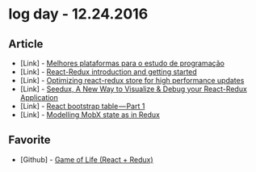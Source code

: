 # log day - 12.24.2016

## Article

- \[Link\] - [Melhores plataformas para o estudo de programação](https://medium.com/@walterhr/melhores-plataformas-para-o-estudo-de-programa%C3%A7%C3%A3o-daf5258c309b#.r068nna1h)
- \[Link\] - [React-Redux introduction and getting started](https://medium.com/@kamlesh0710/react-redux-introduction-and-getting-started-f7b0620059c1#.egiw83dt5)
- \[Link\] - [Optimizing react-redux store for high performance updates](https://medium.com/@lavrton/optimizing-react-redux-store-for-high-performance-updates-3ae6f7f1e4c1#.yamtr9qdi)
- \[Link\] - [Seedux, A New Way to Visualize & Debug your React-Redux Application](https://medium.com/@mlampesd/seedux-a-new-way-to-visualize-debug-your-react-redux-application-927d4523b555#.3tsxcuepr)
- \[Link\] - [React bootstrap table — Part 1](https://medium.com/@vimal.selvam/react-bootstrap-table-part-1-63224a2ccbe#.8rawgisfd)
- \[Link\] - [Modelling MobX state as in Redux](https://medium.com/@capajj/using-mobx-as-redux-3825e44b4e4a#.buev0ut40)


## Favorite

- \[Github\] - [Game of Life (React + Redux)](https://codepen.io/thepeted/pen/bpovxz)
